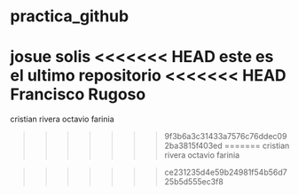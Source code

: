 # practica_github
josue solis
<<<<<<< HEAD
este es el ultimo repositorio
<<<<<<< HEAD
Francisco Rugoso
=======
cristian rivera
octavio farinia
>>>>>>> 9f3b6a3c31433a7576c76ddec092ba3815f403ed
=======
cristian rivera
octavio farinia

>>>>>>> ce231235d4e59b24981f54b56d725b5d555ec3f8
